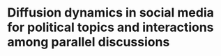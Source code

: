 Diffusion dynamics in social media for political topics and interactions among parallel discussions
==============
